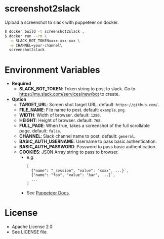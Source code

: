 # screenshot2slack

Upload a screenshot to slack with puppeteer on docker.

```bash
$ docker build -t screenshot2slack .
$ docker run --rm \
  -e SLACK_BOT_TOKEN=xxx-xxx-xxx \
  -e CHANNEL=your-channel\
  screenshot2slack
```

Environment Variables
======================

* **Required**
    * **SLACK_BOT_TOKEN**: Token string to post to slack. Go to https://my.slack.com/services/new/bot to create.
* **Option**
    * **TARGET_URL**: Screen shot target URL. default: `https://github.com/`.
    * **FILE_NAME**: File name to post. default: `example.png`.
    * **WIDTH**: Width of browser. default: `1280`.
    * **HEIGHT**: Height of browser. default: `768`.
    * **FULL_PAGE**: When true, takes a screenshot of the full scrollable page. default: `false`.
    * **CHANNEL**: Slack channel name to post. default: `general`.
    * **BASIC_AUTH_USERNAME**: Username to pass basic authentication.
    * **BASIC_AUTH_PASSWORD**: Password to pass basic authentication.
    * **COOKIES**: JSON Array string to pass to browser.
        * e.g.
            ```
            [
              {"name": "_session", "value": "xxxx", ...}`,
              {"name": "foo", "value": "bar", ...}`,
              ...
            ]
            ```
        * See [Puppeteer Docs](https://pptr.dev/#?product=Puppeteer&version=v1.8.0&show=api-pagesetcookiecookies).

License
=======

* Apache License 2.0
* See LICENSE file.
